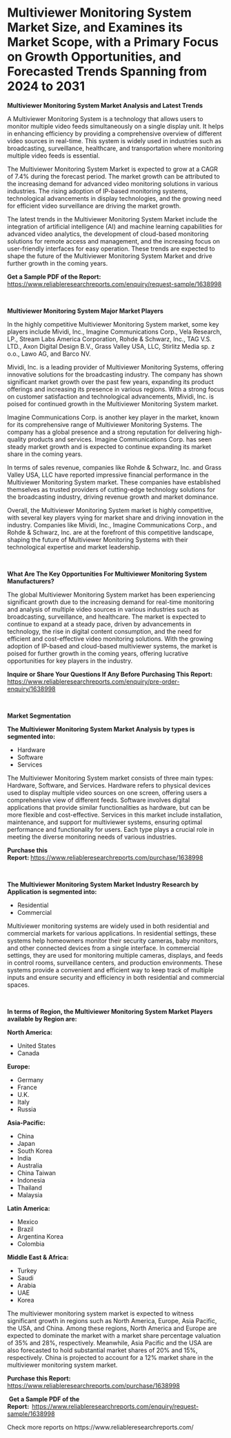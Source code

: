 <p><h1>Multiviewer Monitoring System Market Size, and Examines its Market Scope, with a Primary Focus on Growth Opportunities, and Forecasted Trends Spanning from 2024 to 2031</h1></p><p><strong>Multiviewer Monitoring System Market Analysis and Latest Trends</strong></p>
<p><p>A Multiviewer Monitoring System is a technology that allows users to monitor multiple video feeds simultaneously on a single display unit. It helps in enhancing efficiency by providing a comprehensive overview of different video sources in real-time. This system is widely used in industries such as broadcasting, surveillance, healthcare, and transportation where monitoring multiple video feeds is essential.</p><p>The Multiviewer Monitoring System Market is expected to grow at a CAGR of 7.4% during the forecast period. The market growth can be attributed to the increasing demand for advanced video monitoring solutions in various industries. The rising adoption of IP-based monitoring systems, technological advancements in display technologies, and the growing need for efficient video surveillance are driving the market growth.</p><p>The latest trends in the Multiviewer Monitoring System Market include the integration of artificial intelligence (AI) and machine learning capabilities for advanced video analytics, the development of cloud-based monitoring solutions for remote access and management, and the increasing focus on user-friendly interfaces for easy operation. These trends are expected to shape the future of the Multiviewer Monitoring System Market and drive further growth in the coming years.</p></p>
<p><strong>Get a Sample PDF of the Report:&nbsp;</strong> <a href="https://www.reliableresearchreports.com/enquiry/request-sample/1638998">https://www.reliableresearchreports.com/enquiry/request-sample/1638998</a></p>
<p>&nbsp;</p>
<p><strong>Multiviewer Monitoring System Major Market Players</strong></p>
<p><p>In the highly competitive Multiviewer Monitoring System market, some key players include Mividi, Inc., Imagine Communications Corp., Vela Research, LP., Stream Labs America Corporation, Rohde & Schwarz, Inc., TAG V.S. LTD., Axon Digital Design B.V., Grass Valley USA, LLC, Stirlitz Media sp. z o.o., Lawo AG, and Barco NV.</p><p>Mividi, Inc. is a leading provider of Multiviewer Monitoring Systems, offering innovative solutions for the broadcasting industry. The company has shown significant market growth over the past few years, expanding its product offerings and increasing its presence in various regions. With a strong focus on customer satisfaction and technological advancements, Mividi, Inc. is poised for continued growth in the Multiviewer Monitoring System market.</p><p>Imagine Communications Corp. is another key player in the market, known for its comprehensive range of Multiviewer Monitoring Systems. The company has a global presence and a strong reputation for delivering high-quality products and services. Imagine Communications Corp. has seen steady market growth and is expected to continue expanding its market share in the coming years.</p><p>In terms of sales revenue, companies like Rohde & Schwarz, Inc. and Grass Valley USA, LLC have reported impressive financial performance in the Multiviewer Monitoring System market. These companies have established themselves as trusted providers of cutting-edge technology solutions for the broadcasting industry, driving revenue growth and market dominance.</p><p>Overall, the Multiviewer Monitoring System market is highly competitive, with several key players vying for market share and driving innovation in the industry. Companies like Mividi, Inc., Imagine Communications Corp., and Rohde & Schwarz, Inc. are at the forefront of this competitive landscape, shaping the future of Multiviewer Monitoring Systems with their technological expertise and market leadership.</p></p>
<p>&nbsp;</p>
<p><strong>What Are The Key Opportunities For Multiviewer Monitoring System Manufacturers?</strong></p>
<p><p>The global Multiviewer Monitoring System market has been experiencing significant growth due to the increasing demand for real-time monitoring and analysis of multiple video sources in various industries such as broadcasting, surveillance, and healthcare. The market is expected to continue to expand at a steady pace, driven by advancements in technology, the rise in digital content consumption, and the need for efficient and cost-effective video monitoring solutions. With the growing adoption of IP-based and cloud-based multiviewer systems, the market is poised for further growth in the coming years, offering lucrative opportunities for key players in the industry.</p></p>
<p><strong>Inquire or Share Your Questions If Any Before Purchasing This Report:</strong> <a href="https://www.reliableresearchreports.com/enquiry/pre-order-enquiry/1638998">https://www.reliableresearchreports.com/enquiry/pre-order-enquiry/1638998</a></p>
<p>&nbsp;</p>
<p><strong>Market Segmentation</strong></p>
<p><strong>The Multiviewer Monitoring System Market Analysis by types is segmented into:</strong></p>
<p><ul><li>Hardware</li><li>Software</li><li>Services</li></ul></p>
<p><p>The Multiviewer Monitoring System market consists of three main types: Hardware, Software, and Services. Hardware refers to physical devices used to display multiple video sources on one screen, offering users a comprehensive view of different feeds. Software involves digital applications that provide similar functionalities as hardware, but can be more flexible and cost-effective. Services in this market include installation, maintenance, and support for multiviewer systems, ensuring optimal performance and functionality for users. Each type plays a crucial role in meeting the diverse monitoring needs of various industries.</p></p>
<p><strong>Purchase this Report:&nbsp;</strong><a href="https://www.reliableresearchreports.com/purchase/1638998">https://www.reliableresearchreports.com/purchase/1638998</a></p>
<p>&nbsp;</p>
<p><strong>The Multiviewer Monitoring System Market Industry Research by Application is segmented into:</strong></p>
<p><ul><li>Residential</li><li>Commercial</li></ul></p>
<p><p>Multiviewer monitoring systems are widely used in both residential and commercial markets for various applications. In residential settings, these systems help homeowners monitor their security cameras, baby monitors, and other connected devices from a single interface. In commercial settings, they are used for monitoring multiple cameras, displays, and feeds in control rooms, surveillance centers, and production environments. These systems provide a convenient and efficient way to keep track of multiple inputs and ensure security and efficiency in both residential and commercial spaces.</p></p>
<p>&nbsp;</p>
<p><strong>In terms of Region, the Multiviewer Monitoring System Market Players available by Region are:</strong></p>
<p>
    <p> <strong> North America: </strong>
        <ul>
            <li>United States</li>
            <li>Canada</li>
        </ul>
        </p> 
    <p> <strong> Europe: </strong>
        <ul>
            <li>Germany</li>
            <li>France</li>
            <li>U.K.</li>
            <li>Italy</li>
            <li>Russia</li>
        </ul>
        </p> 
    <p> <strong> Asia-Pacific: </strong>
        <ul>
            <li>China</li>
            <li>Japan</li>
            <li>South Korea</li>
            <li>India</li>
            <li>Australia</li>
            <li>China Taiwan</li>
            <li>Indonesia</li>
            <li>Thailand</li>
            <li>Malaysia</li>
        </ul>
        </p> 
    <p> <strong> Latin America: </strong>
        <ul>
            <li>Mexico</li>
            <li>Brazil</li>
            <li>Argentina Korea</li>
            <li>Colombia</li>
        </ul>
        </p> 
    <p> <strong> Middle East & Africa: </strong>
        <ul>
            <li>Turkey</li>
            <li>Saudi</li>
            <li>Arabia</li>
            <li>UAE</li>
            <li>Korea</li>
        </ul>
    </p>
    </p>
<p><p>The multiviewer monitoring system market is expected to witness significant growth in regions such as North America, Europe, Asia Pacific, the USA, and China. Among these regions, North America and Europe are expected to dominate the market with a market share percentage valuation of 35% and 28%, respectively. Meanwhile, Asia Pacific and the USA are also forecasted to hold substantial market shares of 20% and 15%, respectively. China is projected to account for a 12% market share in the multiviewer monitoring system market.</p></p>
<p><strong>Purchase this Report: </strong><a href="https://www.reliableresearchreports.com/purchase/1638998">https://www.reliableresearchreports.com/purchase/1638998</a></p>
<p>&nbsp;<strong>Get a Sample PDF of the Report:&nbsp;&nbsp;</strong><a href="https://www.reliableresearchreports.com/enquiry/request-sample/1638998">https://www.reliableresearchreports.com/enquiry/request-sample/1638998</a></p>
<p><strong></strong></p>
<p>Check more reports on https://www.reliableresearchreports.com/</p>